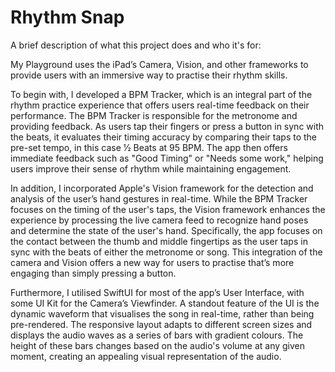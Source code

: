 
# Rhythm Snap


A brief description of what this project does and who it's for:

My Playground uses the iPad’s Camera, Vision, and other frameworks to provide users with an immersive way to practise their rhythm skills.

To begin with, I developed a BPM Tracker, which is an integral part of the rhythm practice experience that offers users real-time feedback on their performance. The BPM Tracker is responsible for the metronome and providing feedback. As users tap their fingers or press a button in sync with the beats, it evaluates their timing accuracy by comparing their taps to the pre-set tempo, in this case 1⁄2 Beats at 95 BPM. The app then offers immediate feedback such as "Good Timing" or "Needs some work," helping users improve their sense of rhythm while maintaining engagement.

In addition, I incorporated Apple's Vision framework for the detection and analysis of the user’s hand gestures in real-time. While the BPM Tracker focuses on the timing of the user's taps, the Vision framework enhances the experience by processing the live camera feed to recognize hand poses and determine the state of the user's hand. Specifically, the app focuses on the contact between the thumb and middle fingertips as the user taps in sync with the beats of either the metronome or song. This integration of the camera and Vision offers a new way for users to practise that’s more engaging than simply pressing a button.

Furthermore, I utilised SwiftUI for most of the app’s User Interface, with some UI Kit for the Camera’s Viewfinder. A standout feature of the UI is the dynamic waveform that visualises the song in real-time, rather than being pre-rendered. The responsive layout adapts to different screen sizes and displays the audio waves as a series of bars with gradient colours. The height of these bars changes based on the audio's volume at any given moment, creating an appealing visual representation of the audio.

